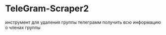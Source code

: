 # TeleGram-Scraper2
инструмент для удаления группы телеграмм получить всю информацию о членах группы
